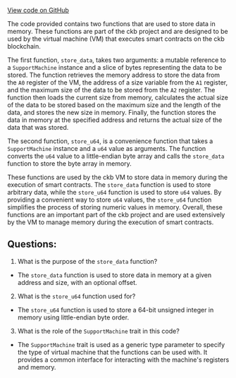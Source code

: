 [View code on GitHub](https://github.com/nervosnetwork/ckb/blob/develop/script/src/syscalls/utils.rs)

The code provided contains two functions that are used to store data in memory. These functions are part of the ckb project and are designed to be used by the virtual machine (VM) that executes smart contracts on the ckb blockchain.

The first function, `store_data`, takes two arguments: a mutable reference to a `SupportMachine` instance and a slice of bytes representing the data to be stored. The function retrieves the memory address to store the data from the `A0` register of the VM, the address of a size variable from the `A1` register, and the maximum size of the data to be stored from the `A2` register. The function then loads the current size from memory, calculates the actual size of the data to be stored based on the maximum size and the length of the data, and stores the new size in memory. Finally, the function stores the data in memory at the specified address and returns the actual size of the data that was stored.

The second function, `store_u64`, is a convenience function that takes a `SupportMachine` instance and a `u64` value as arguments. The function converts the `u64` value to a little-endian byte array and calls the `store_data` function to store the byte array in memory.

These functions are used by the ckb VM to store data in memory during the execution of smart contracts. The `store_data` function is used to store arbitrary data, while the `store_u64` function is used to store `u64` values. By providing a convenient way to store `u64` values, the `store_u64` function simplifies the process of storing numeric values in memory. Overall, these functions are an important part of the ckb project and are used extensively by the VM to manage memory during the execution of smart contracts.
## Questions:
 1. What is the purpose of the `store_data` function?
- The `store_data` function is used to store data in memory at a given address and size, with an optional offset.

2. What is the `store_u64` function used for?
- The `store_u64` function is used to store a 64-bit unsigned integer in memory using little-endian byte order.

3. What is the role of the `SupportMachine` trait in this code?
- The `SupportMachine` trait is used as a generic type parameter to specify the type of virtual machine that the functions can be used with. It provides a common interface for interacting with the machine's registers and memory.
